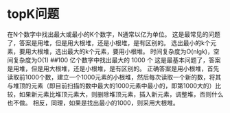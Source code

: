 # topK问题
在N个数字中找出最大或最小的K个数字，N通常以亿为单位。
这是最常见的问题了，答案是用堆，但是用大根堆，还是小根堆，是有区别的。
选出最小的k个元素，要用大根堆，选出最大的k个元素，要用小根堆。
时间复杂度为O(nlgk)，空间复杂度为O(1)
##100 亿个数字中找出最大的 1000 个
这是最基本问题了，答案是用堆，但是用大根堆，还是小根堆，是有区别的。
正确答案是用小根堆，首先读取前1000个数，建立一个1000元素的小根堆，然后每次读取一个新的数，将其与堆顶的元素（即目前扫描的数中最大的1000元素中最小的，即第1000大的）比较，如果新元素比堆顶元素大，则删除堆顶元素，插入新元素，调整堆，否则什么也不做。
相反，同理，如果是找出最小的1000，则采用大根堆。
